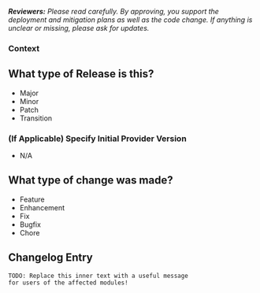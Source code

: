 <!-- Authors: Please fill out this form carefully and completely -->
_**Reviewers:** Please read carefully. By approving, you support the deployment and mitigation plans as well as the code change. If anything is unclear or missing, please ask for updates._

### Context

<!--
This section ties together context explaining why this pull request exists.

Code changes should be in response to an issue. If one does not already exist, create one in the relevant repository.
Link related discussions, comments, pull requests, and releases.
-->

## What type of Release is this?

<!--
This section will automatically tag your Pull Request with appropriate labels. Choose one of the following and delete the others.
-->

- Major
- Minor
- Patch
- Transition

### (If Applicable) Specify Initial Provider Version

<!--
This section will automatically tag your Pull Request with appropriate labels to indicate that a provider version should be used, and store the version. If provider version is not needed, please keep `N/A`, else ensure provider version specified.
-->

- N/A


## What type of change was made?

<!--
This section will automatically tag your Pull Request with appropriate labels. Choose one of the following and delete the others.
-->

- Feature
- Enhancement
- Fix
- Bugfix
- Chore

## Changelog Entry

<!-- Describe your Pull Request changes here, as normal -->

```
TODO: Replace this inner text with a useful message
for users of the affected modules!
```
